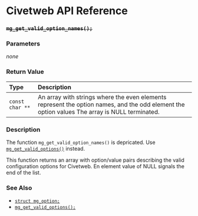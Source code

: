 # Civetweb API Reference

### ~~`mg_get_valid_option_names();`~~

### Parameters

*none*

### Return Value

| Type | Description |
| :--- | :--- |
|`const char **`|An array with strings where the even elements represent the option names, and the odd element the option values The array is NULL terminated.|

### Description

The function `mg_get_valid_option_names()` is depricated. Use [`mg_get_valid_options()`](mg_get_valid_options.md) instead.

This function returns an array with option/value pairs describing the valid configuration options for Civetweb. En element value of NULL signals the end of the list.

### See Also

* [`struct mg_option;`](mg_option.md)
* [`mg_get_valid_options();`](mg_get_valid_options.md)
